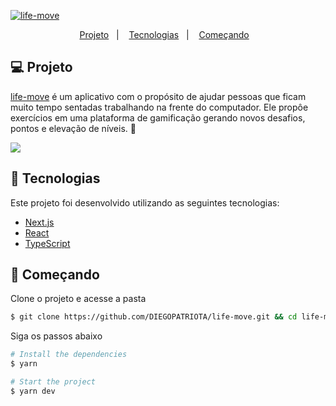 [![life-move](https://life-move-diegopatriota.vercel.app/logo-full.png)](life-move-diegopatriota.vercel.app)



<p align="center">
  <a href="#-project">Projeto</a>&nbsp;&nbsp;&nbsp;|&nbsp;&nbsp;&nbsp;
  <a href="#Tecnologias">Tecnologias</a>&nbsp;&nbsp;&nbsp;|&nbsp;&nbsp;&nbsp;
  <a href="#-layout">Começando</a>&nbsp;&nbsp;&nbsp;
  
</p>

## 💻 Projeto

[life-move](https://life-move-diegopatriota.vercel.app/) é um aplicativo com o propósito de ajudar pessoas que ficam muito tempo sentadas trabalhando na frente do computador. Ele propôe exercícios em uma plataforma de gamificação gerando novos desafios, pontos e elevação de níveis. 💜 

[![](https://life-move-diegopatriota.vercel.app/life-move.gif)](life-move-diegopatriota.vercel.app)

## 🧪 Tecnologias

Este projeto foi desenvolvido utilizando as seguintes tecnologias:

- [Next.js](https://nextjs.org/)
- [React](https://reactjs.org)
- [TypeScript](https://www.typescriptlang.org/)


## 🚀 Começando

Clone o projeto e acesse a pasta

```bash
$ git clone https://github.com/DIEGOPATRIOTA/life-move.git && cd life-move
```

Siga os passos abaixo
```bash
# Install the dependencies
$ yarn

# Start the project
$ yarn dev
```

